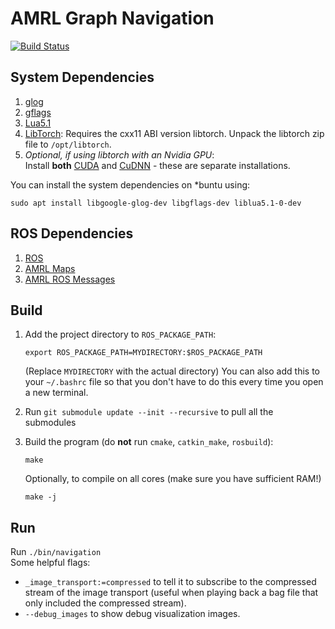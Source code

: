 # AMRL Graph Navigation

[![Build Status](https://github.com/ut-amrl/graph_navigation/actions/workflows/buildTest.yml/badge.svg)](https://github.com/ut-amrl/graph_navigation/actions)

## System Dependencies

1. [glog](https://github.com/google/glog)
1. [gflags](https://github.com/gflags/gflags)
1. [Lua5.1](http://www.lua.org/)
1. [LibTorch](https://pytorch.org/get-started/locally/): Requires the cxx11 ABI version libtorch. Unpack the libtorch zip
   file to `/opt/libtorch`.
1. *Optional, if using libtorch with an Nvidia GPU*:   
   Install **both** [CUDA](https://docs.nvidia.com/cuda/cuda-installation-guide-linux/index.html) and [CuDNN](https://docs.nvidia.com/deeplearning/cudnn/install-guide/index.html) - these are separate installations.

You can install the system dependencies on *buntu using:
```
sudo apt install libgoogle-glog-dev libgflags-dev liblua5.1-0-dev
```

## ROS Dependencies
1. [ROS](https://www.ros.org/)
1. [AMRL Maps](https://github.com/ut-amrl/amrl_maps)
1. [AMRL ROS Messages](https://github.com/ut-amrl/amrl_msgs)

## Build

1. Add the project directory to `ROS_PACKAGE_PATH`:
    ```
    export ROS_PACKAGE_PATH=MYDIRECTORY:$ROS_PACKAGE_PATH
    ```
    (Replace `MYDIRECTORY` with the actual directory)
    You can also add this to your `~/.bashrc` file so that you don't have to do
    this every time you open a new terminal.
    
1. Run `git submodule update --init --recursive` to pull all the submodules

1. Build the program (do **not** run `cmake`, `catkin_make`, `rosbuild`):
    ```
    make
    ```
    Optionally, to compile on all cores (make sure you have sufficient RAM!)
    ```
    make -j
    ```

## Run

Run `./bin/navigation`   
Some helpful flags:
* `_image_transport:=compressed` to tell it to subscribe to the compressed
  stream of the image transport (useful when playing back a bag file that only
  included the compressed stream).
* `--debug_images` to show debug visualization images.
